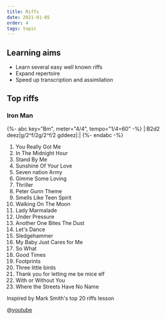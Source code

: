 ```yaml
---
title: Riffs
date: 2021-01-05
order: 4
tags: topic
---
```


## Learning aims

- Learn several easy well known riffs
- Expand repertoire
- Speed up transcription and assimilation

## Top riffs

### Iron Man

{%- abc key="Bm", meter="4/4", tempo="1/4=60" -%}
|:B2d2 deez|g/2^f/2g/2^f/2 gddeez|:|
{%- endabc -%}
&nbsp;

1. You Really Got Me
1. In The Midnight Hour
1. Stand By Me
1. Sunshine Of Your Love
1. Seven nation Army
1. Gimme Some Loving
1. Thriller
1. Peter Gunn Theme
1. Smells Like Teen Spirit
1. Walking On The Moon
1. Lady Marmalade
1. Under Pressure
1. Another One Bites The Dust
1. Let's Dance
1. Sledgehammer
1. My Baby Just Cares for Me
1. So What
1. Good Times
1. Footprints
1. Three little birds
1. Thank you for letting me be mice elf
1. With or Without You
1. Where the Streets Have No Name

Inspired by Mark Smith's top 20 riffs lesson

@[youtube](resOFVe2exc)
